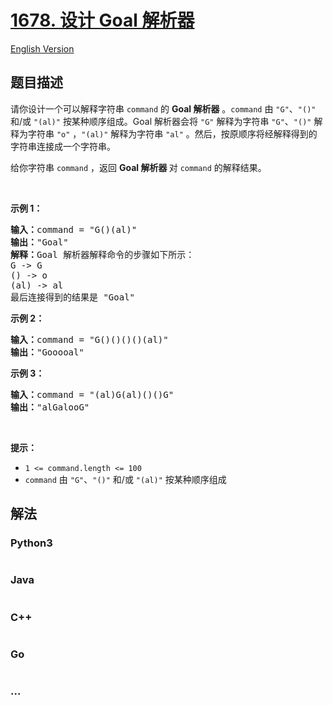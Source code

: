 # [1678. 设计 Goal 解析器](https://leetcode.cn/problems/goal-parser-interpretation)

[English Version](/solution/1600-1699/1678.Goal%20Parser%20Interpretation/README_EN.md)

## 题目描述

<!-- 这里写题目描述 -->

<p>请你设计一个可以解释字符串 <code>command</code> 的 <strong>Goal 解析器</strong> 。<code>command</code> 由 <code>"G"</code>、<code>"()"</code> 和/或 <code>"(al)"</code> 按某种顺序组成。Goal 解析器会将 <code>"G"</code> 解释为字符串 <code>"G"</code>、<code>"()"</code> 解释为字符串 <code>"o"</code> ，<code>"(al)"</code> 解释为字符串 <code>"al"</code> 。然后，按原顺序将经解释得到的字符串连接成一个字符串。</p>

<p>给你字符串 <code>command</code> ，返回<em> </em><strong>Goal<em><strong> </strong></em>解析器 </strong>对<em> </em><code>command</code> 的解释结果。</p>

<p> </p>

<p><strong>示例 1：</strong></p>

<pre><strong>输入：</strong>command = "G()(al)"
<strong>输出：</strong>"Goal"
<strong>解释：</strong>Goal 解析器解释命令的步骤如下所示：
G -&gt; G
() -&gt; o
(al) -&gt; al
最后连接得到的结果是 "Goal"
</pre>

<p><strong>示例 2：</strong></p>

<pre><strong>输入：</strong>command = "G()()()()(al)"
<strong>输出：</strong>"Gooooal"
</pre>

<p><strong>示例 3：</strong></p>

<pre><strong>输入：</strong>command = "(al)G(al)()()G"
<strong>输出：</strong>"alGalooG"
</pre>

<p> </p>

<p><strong>提示：</strong></p>

<ul>
	<li><code>1 &lt;= command.length &lt;= 100</code></li>
	<li><code>command</code> 由 <code>"G"</code>、<code>"()"</code> 和/或 <code>"(al)"</code> 按某种顺序组成</li>
</ul>


## 解法

<!-- 这里可写通用的实现逻辑 -->

<!-- tabs:start -->

### **Python3**

<!-- 这里可写当前语言的特殊实现逻辑 -->

```python

```

### **Java**

<!-- 这里可写当前语言的特殊实现逻辑 -->

```java

```

### **C++**

```cpp

```

### **Go**

```go

```

### **...**

```

```

<!-- tabs:end -->